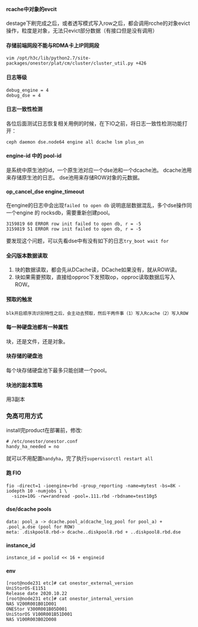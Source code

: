 #### rcache中对象的evcit
destage下刷完成之后，或者透写模式写入row之后，都会调用rcche的对象evict操作，粒度是对象，无法只evict部分数据（有接口但是没有调用）

#### 存储前端网段不能与RDMA卡上IP同网段
```
vim /opt/h3c/lib/python2.7/site-packages/onestor/plat/cm/cluster/cluster_util.py +426
```

#### 日志等级
```
debug_engine = 4
debug_dse = 4
```
#### 日志一致性检测
各位后面测试日志恢复相关用例的时候，在下IO之前，将日志一致性检测功能打开：
```
ceph daemon dse.node64 engine all dcache lsm plus_on
```

#### engine-id 中的 pool-id
是系统中原生池的id，一个原生池对应一个dse池和一个dcache池。
dcache池用来存储原生池的日志。
dse池用来存储ROW对象的元数据。

#### op_cancel_dse engine_timeout

在engine的日志中会出现`failed to open db` 说明底层数据混乱，多个dse操作同一个engine 的 rocksdb，需要重新创建pool。
```
3159819 60 ERROR row init failed to open db, r = -5
3159819 51 ERROR row init failed to open db, r = -5
```
要发现这个问题，可以先看dse中有没有如下的日志`try_boot wait for`


#### 全闪版本数据读取
1. 块的数据读取，都会先从DCache读，DCache如果没有，就从ROW读。
1. 块如果需要预取，直接给opproc下发预取op，opproc读取数据后写入ROW。

#### 预取的触发
```
blk开启顺序流识别特性之后，会主动去预取，然后干两件事（1）写入Rcache（2）写入ROW
```

#### 每一种硬盘池都有一种属性
块，还是文件，还是对象。

#### 块存储的硬盘池
每个块存储硬盘池下最多只能创建一个pool。

#### 块池的副本策略
用3副本

### 免高可用方式
install完product在部署前，修改:
```
# /etc/onestor/onestor.conf
handy_ha_needed = no
```
就可以不用配置`handyha`，完了执行`supervisorctl restart all`

#### 跑 FIO
```
fio -direct=1 -ioengine=rbd -group_reporting -name=mytest -bs=8K -iodepth 10 -numjobs 1 \
  -size=10G -rw=randread -pool=.111.rbd -rbdname=test10g5
```

#### dse/dcache pools
```
data: pool_a -> dcache.pool_a(dcache_log_pool for pool_a) + .pool_a.dse (pool for ROW)
meta: .diskpool8.rbd-> dcache..diskpool8.rbd + ..diskpool8.rbd.dse
```

#### instance_id
```
instance_id = poolid << 16 + engineid
```

#### env
```
[root@node231 etc]# cat onestor_external_version
UniStorOS-E1151
Release date 2020.10.22
[root@node231 etc]# cat onestor_internal_version
NAS V200R001B01D001
ONEStor V300R001B05D001
UniStorOS V100R001B51D001
NAS V100R003B02D008
```
